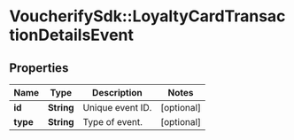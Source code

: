# VoucherifySdk::LoyaltyCardTransactionDetailsEvent

## Properties

| Name | Type | Description | Notes |
| ---- | ---- | ----------- | ----- |
| **id** | **String** | Unique event ID. | [optional] |
| **type** | **String** | Type of event. | [optional] |

